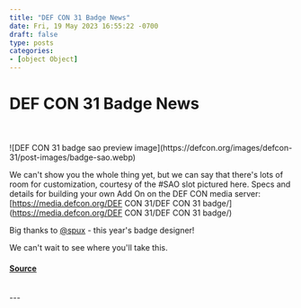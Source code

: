 ```yaml
---
title: "DEF CON 31 Badge News"
date: Fri, 19 May 2023 16:55:22 -0700
draft: false
type: posts
categories: 
- [object Object]
---
```

# DEF CON 31 Badge News

<br/>

<br/>
![DEF CON 31 badge sao preview image](https://defcon.org/images/defcon-31/post-images/badge-sao.webp)  

  
We can't show you the whole thing yet, but we can say that there's lots of room for customization, courtesy of the #SAO slot pictured here. Specs and details for building your own Add On on the DEF CON media server:  
[https://media.defcon.org/DEF CON 31/DEF CON 31 badge/](https://media.defcon.org/DEF CON 31/DEF CON 31 badge/)  
  
Big thanks to [@spux](https://twitter.com/spux) - this year's badge designer!  
  
We can't wait to see where you'll take this.

#### [Source](https://media.defcon.org/DEF%20CON%2031/DEF%20CON%2031%20badge/)

<br/>
---
